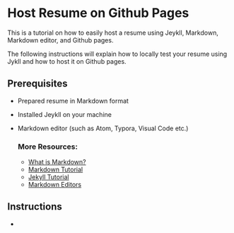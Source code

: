 # Host Resume on Github Pages

This is a tutorial on how to easily host a resume using Jeykll, Markdown, Markdown editor, and Github pages.

The following instructions will explain how to locally test your resume using Jykll and how to host it on Github pages. 

## Prerequisites

* Prepared resume in Markdown format
* Installed Jeykll on your machine
* Markdown editor (such as Atom, Typora, Visual Code etc.)
 
  ### More Resources:
  * [What is Markdown?](https://www.markdownguide.org/getting-started/)
  * [Markdown Tutorial](https://www.markdowntutorial.com/)
  * [Jekyll Tutorial](https://www.youtube.com/playlist?list=PLLAZ4kZ9dFpOPV5C5Ay0pHaa0RJFhcmcB)
  * [Markdown Editors](https://www.shopify.ca/partners/blog/10-of-the-best-markdown-editors)

## Instructions

* 
 




